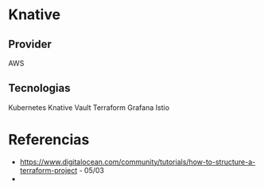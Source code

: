 # Knative
## Provider
AWS

## Tecnologias
Kubernetes
Knative
Vault
Terraform
Grafana
Istio


# Referencias
- https://www.digitalocean.com/community/tutorials/how-to-structure-a-terraform-project - 05/03
- 

